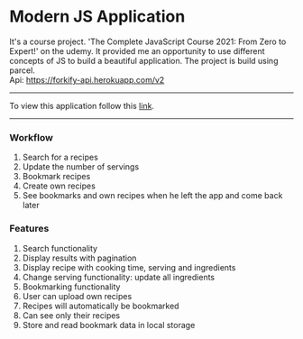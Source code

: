 # Modern JS Application

It's a course project. 'The Complete JavaScript Course 2021: From Zero to Expert!' on the udemy. It provided me an 
opportunity to use different concepts of JS to build a beautiful application. The project is build using parcel.
<br>
Api: https://forkify-api.herokuapp.com/v2

<hr>
To view this application follow this <a href="https://modern_js_application.netlify.app/">link</a>.

<hr>

### Workflow
1. Search for a recipes
2. Update the number of servings
3. Bookmark recipes
4. Create own recipes
5. See bookmarks and own recipes when he left the app and come back later

### Features
1. Search functionality
2. Display results with pagination
3. Display recipe with cooking time, serving and ingredients
4. Change serving functionality: update all ingredients
5. Bookmarking functionality
6. User can upload own recipes
7. Recipes will automatically be bookmarked
8. Can see only their recipes
9. Store and read bookmark data in local storage


